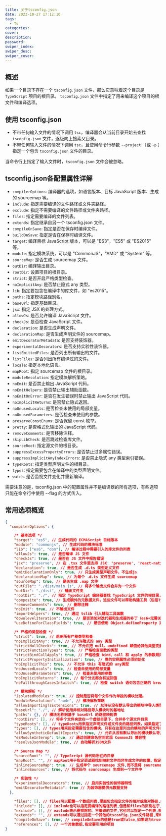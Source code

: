 ```yaml
---
title: 关于tsconfig.json
date: 2023-10-27 17:12:10
tags:
  - Ts
categories:
cover:
description:
password:
swiper_index:
swiper_desc:
swiper_cover:
---
```


## 概述

如果一个目录下存在一个 `tsconfig.json` 文件，那么它意味着这个目录是 `TypeScript` 项目的根目录。 `tsconfig.json` 文件中指定了用来编译这个项目的根文件和编译选项。

## 使用 tsconfig.json

- 不带任何输入文件的情况下调用 `tsc`，编译器会从当前目录开始去查找 `tsconfig.json` 文件，逐级向上搜索父目录。
- 不带任何输入文件的情况下调用 `tsc`，且使用命令行参数 `--project` （或 `-p` ）指定一个包含 `tsconfig.json` 文件的目录。

当命令行上指定了输入文件时，`tsconfig.json` 文件会被忽略。

## tsconfig.json各配置属性详解

- `compilerOptions`: 编译器的选项，如语言版本、目标 JavaScript 版本、生成的 sourcemap 等。
- `include`: 指定需要编译的文件路径或文件夹路径。
- `exclude`: 指定不需要编译的文件路径或文件夹路径。
- `files`: 指定需要编译的文件列表。
- `extends`: 指定继承自另一个 tsconfig.json 文件。
- `compileOnSave`: 指定是否在保存时编译文件。
- `buildOnSave`: 指定是否在保存时编译文件。
- `target`: 编译目标 JavaScript 版本，可以是 "ES3"，"ES5" 或 "ES2015" 等。
- `module`: 指定模块系统，可以是 "CommonJS"，"AMD" 或 "System" 等。
- `sourceMap`: 是否生成 sourcemap 文件。
- `outDir`: 编译输出目录。
- `rootDir`: 设置项目的根目录。
- `strict`: 是否开启严格类型检查。
- `noImplicitAny`: 是否禁止隐式 any 类型。
- `lib`: 指定要包含在编译中的库文件，如 "es2015"。
- `paths`: 指定模块路径别名。
- `baseUrl`: 指定基础目录。
- `jsx`: 指定 JSX 的处理方式。
- `allowJs`: 是否允许编译 JavaScript 文件。
- `checkJs`: 是否检查 JavaScript 文件。
- `declaration`: 是否生成声明文件。
- `declarationMap`: 是否生成声明文件的 sourcemap。
- `emitDecoratorMetadata`: 是否支持装饰器。
- `experimentalDecorators`: 是否支持实验性装饰器。
- `listEmittedFiles`: 是否列出所有输出的文件。
- `listFiles`: 是否列出所有编译过的文件。
- `locale`: 指定本地化语言。
- `mapRoot`: 指定 sourcemap 文件的根目录。
- `moduleResolution`: 指定模块解析策略。
- `noEmit`: 是否禁止输出 JavaScript 代码。
- `noEmitHelpers`: 是否禁止输出辅助函数。
- `noEmitOnError`: 是否在发生错误时禁止输出 JavaScript 代码。
- `noImplicitReturns`: 是否禁止隐式返回。
- `noUnusedLocals`: 是否检查未使用的局部变量。
- `noUnusedParameters`: 是否检查未使用的参数。
- `preserveConstEnums`: 是否保留 const 枚举。
- `pretty`: 是否格式化输出的 JavaScript 代码。
- `removeComments`: 是否移除注释。
- `skipLibCheck`: 是否跳过检查库文件。
- `sourceRoot`: 指定源文件的根目录。
- `suppressExcessPropertyErrors`: 是否禁止过多属性错误。
- `suppressImplicitAnyIndexErrors`: 是否禁止隐式 any 类型索引错误。
- `typeRoots`: 指定类型声明文件的根目录。
- `types`: 指定需要包含在编译中的类型声明文件。
- `watch`: 是否监视文件变化并重新编译。

需要注意的是，tsconfig.json 中的配置属性并不是编译器的所有选项，有些选项只能在命令行中使用 --flag 的方式传入。

## 常用选项概览
```json
{
  "compilerOptions": {

    /* 基本选项 */
    "target": "es5", // 生成代码的 ECMAScript 目标版本
    "module": "commonjs", // 生成代码的模块标准
    "lib": ["es6", "dom"], // 编译过程中需要引入的库文件的列表
    "allowJs": true, // 是否编译 JS 文件
    "checkJs": true, // 是否在 JS 文件中报告错误
    "jsx": "preserve", // 在 .tsx 文件里支持 JSX: 'preserve', 'react-native', or 'react'
    "declaration": true, // 是否生成 .d.ts 类型定义文件
    "emitDeclarationOnly": true, // 只生成类型声明文件，不生成js
    "declarationMap": true, // 为每个 .d.ts 文件生成 sourcemap
    "sourceMap": true, // 是否生成 .map 文件
    "outFile": "./dist/main.js", // 将多个输出文件合并为一个文件
    "outDir": "./dist", // 输出文件夹
    "rootDir": "./", // 指定 TypeScript 编译器查找 TypeScript 文件的根目录，通常用于控制输入文件的搜索路径。假设你的 TypeScript 文件存储在项目的根目录下，你可以配置为 './'
    "composite": true, // 生成额外的元数据文件，这些文件可以帮助构建工具（包括TypeScript自身的--build模式）更快地确定项目是否已经被构建。
    "removeComments": true, // 删除注释
    "noEmit": true, // 不输出文件
    "importHelpers": true, // 通过 tslib 引入辅助工具函数
    "downlevelIteration": true, // 是否添加对迭代器和生成器的补丁（es6+无需关注）
    "useDefineForClassFields": true, // 是否使用 Object.defineProperty 定义类实例属性

    /* 严格的类型检查 */
    "strict": true, // 启用所有严格类型检查
    "noImplicitAny": true, // 不允许隐式的 any 类型
    "strictNullChecks": true, // 不允许把 null、undefined 赋值给其他类型变量
    "strictFunctionTypes": true, // 严格检查函数的类型
    "strictBindCallApply": true, // 严格检查 bind、call 和 apply 的参数规则
    "strictPropertyInitialization": true, // 类的实例属性必须初始化
    "noImplicitThis": true, // 不允许 this 有隐式的 any类型
    "noUnusedLocals": true, // 检查未使用的局部变量
    "noUnusedParameters": true, // 检查未使用的参数
    "noImplicitReturns": true, // 每个分支都会有返回值
    "noFallthroughCasesInSwitch": true, // 检查 switch 语句包含正确的 break

    /* 模块解析 */
    "isolatedModules": true, // 控制是否将每个文件作为单独的模块处理。
    "moduleResolution": "node", // 模块解析策略
    "allowImportingTsExtensions": true, // 允许从没有默认导出的模块中导入类型定义(.d.ts)文件
    "baseUrl": "./", // 解析使用非相对路径导入模块时的基地址
    "paths": {}, // 模块名称到基于 baseUrl 的路径映射表
    "rootDirs": [], // 将多个文件夹放在一个虚拟目录下，合并多个源文件目录
    "typeRoots": [], // typeRoots用来指定声明文件或文件夹的路径列表，如果指定了此项，则只有在这里列出的声明文件才会被加载
    "types": [], // types用来指定需要包含的模块，只有在这里列出的模块的声明文件才会被加载进来
    "allowSyntheticDefaultImports": true, // 允许从没有默认导出的模块默认导入
    "esModuleInterop": true, // 通过创建命名空间实现 CommonJS 兼容性
    "resolveJsonModule": true, // 自动解析JSON文件

    /* Source Map */
    "sourceRoot": "", // TypeScript 源代码所在的目录
    "mapRoot": "", // mapRoot用于指定调试器找到映射文件而非生成文件的位置，指定map文件的根路径，该选项会影响.map文件中的sources属性
    "inlineSourceMap": true, // 生成单个 sourcemaps 文件,而不是将 sourcemaps 生成不同的文件
    "inlineSources": true, // 将代码与 sourcemaps 生成到一个文件中

    /* 实验性 */
    "experimentalDecorators": true, // 启用实验性的装饰器特性
    "emitDecoratorMetadata": true // 为装饰器提供元数据支持
  },

    "files": [], // files可以配置一个数组列表,里面包含指定文件的相对或绝对路径,编译器在编译的时候只会编译包含在files中列出的文件,如果不指定,则取决于有没有设置include选项,如果没有include选项,则默认会编译根目录以及所有子目录中的文件。这里列出的路径必须是指定文件,而不是某个文件夹,而且不能使用* ? **/ 等通配符
    "include": [], // include也可以指定要编译的路径列表,但是和files的区别在于,这里的路径可以是文件夹,也可以是文件,可以使用相对和绝对路径,而且可以使用通配符,比如"./src"即表示要编译src文件夹下的所有文件以及子文件夹的文件
    "exclude": [], // exclude表示要排除的、不编译的文件,它也可以指定一个列表,规则和include一样,可以是文件或文件夹,可以是相对路径或绝对路径,可以使用通配符
    "extends": "", // extends可以通过指定一个其他的tsconfig.json文件路径,来继承这个配置文件里的配置,继承来的文件的配置会覆盖当前文件定义的配置。TS在3.2版本开始,支持继承一个来自Node.js包的tsconfig.json配置文件
    "compileOnSave": true, // compileOnSave的值是true或false,如果设为true,在我们编辑了项目中的文件保存的时候,编辑器会根据tsconfig.json中的配置重新生成文件,不过这个要编辑器支持
    "references": [], // 一个对象数组,指定要引用的项目
}

```